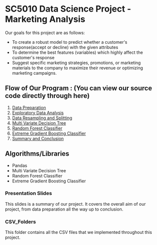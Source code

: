 # SC5010 Data Science Project - Marketing Analysis

Our goals for this project are as follows:

- To create a robust model to predict whether a customer's response(accept or decline) with the given attributes
- To determine the best features (variables) which highly affect the customer's response
- Suggest specific marketing strategies, promotions, or marketing materials to the company to maximize their revenue or optimizing marketing campaigns.

## Flow of Our Program : (You can view our source code directly through here)
1. [Data Preparation](https://github.com/nicklimmm/movie-analysis/blob/main/data-extraction.ipynb)
2. [Exploratory Data Analysis](https://github.com/nicklimmm/movie-analysis/blob/main/data-visualization.ipynb)
3. [Data Resampling and Splitting](https://github.com/nicklimmm/movie-analysis/blob/main/data-resampling-and-splitting.ipynb)
4. [Multi Variate Decision Tree](https://github.com/nicklimmm/movie-analysis/blob/main/logistic-regression.ipynb)
5. [Random Forest Classifier](https://github.com/nicklimmm/movie-analysis/blob/main/neural-network.ipynb)
5. [Extreme Gradient Boosting Classifier](https://github.com/nicklimmm/movie-analysis/blob/main/neural-network.ipynb)
5. [Summary and Conclusion](https://github.com/nicklimmm/movie-analysis/blob/main/neural-network.ipynb)

## Algorithms/Libraries
- Pandas
- Multi Variate Decision Tree 
- Random Forest Classifier
- Extreme Gradient Boosting Classifier

### Presentation Slides
This slides is a summary of our project. It covers the overall aim of our project, from data preparation all the way up to conclusion.



### CSV_Folders
This folder contains all the CSV files that we implemented throughout this project.



